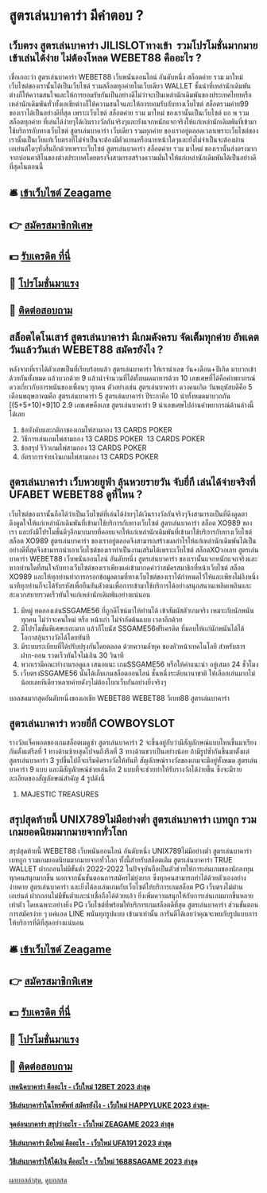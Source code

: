 # สูตรเล่นบาคาร่า มีคำตอบ ?
## เว็บตรง สูตรเล่นบาคาร่า JILISLOTทางเข้า  รวมโปรโมชั่นมากมาย เข้าเล่นได้ง่าย ไม่ต้องโหลด WEBET88 คืออะไร ?
เชื่อเถอะว่า สูตรเล่นบาคาร่า WEBET88 เว็บพนันออนไลน์ อันดับหนึ่ง สล็อตค่าย รวม มาใหม่ เว็บไซต์ของเรานั้นได้เป็นเว็บไซต์ รวมสล็อตทุกค่ายในเว็บเดียว WALLET ชั้นนำที่เหล่านักเดิมพันต่างก็ให้ความสนใจและให้การยอมรับกันเป็นอย่างดีไม่ว่าจะเป็นเหล่านักเดิมพันของประเทศไทยหรือเหล่านักเดิมพันทั่วทั้งเอเชียต่างก็ให้ความสนใจและให้การยอมรับกับทางเว็บไซต์ สล็อตรวมค่าย99 ของเราได้เป็นอย่างดีที่สุด เพราะเว็บไซต์ สล็อตค่าย รวม มาใหม่ ของเรานั้นเป็นเว็บไซต์ แอ พ รวมสล็อตทุกค่าย ที่เล่นได้ง่ายๆได้เงินรางวัลกันจริงๆและยังแจกหนักแจกจริงให้แก่เหล่านักเดิมพันที่เข้ามาใช้บริการกับทางเว็บไซต์ สูตรเล่นบาคาร่า เว็บเดียว รวมทุกค่าย ของเราอยู่ตลอดเวลาเพราะเว็บไซต์ของเรานั้นเป็นเว็บแท้เว็บตรงที่ไม่จำเป็นจะต้องมีตัวแทนหรือนายหน้าใดๆและยังไม่จำเป็นจะต้องผ่านเอเย่นต์ใดๆทั่งสิ้นอีกด้วยเพราะเว็บไซต์ สูตรเล่นบาคาร่า สล็อตค่าย รวม มาใหม่ ของเรานั้นส่งตรงมากจากบ่อนคาสิโนของต่างประเทศโดยตรงจึงสามารถสร้างความมั่นใจให้แก่เหล่านักเดิมพันได้เป็นอย่างดีที่สุดในตอนนี้

## 🛎 [เข้าเว็บไซต์ Zeagame](https://bit.ly/3SdLNi2)
## 👉 [สมัครสมาชิกพิเศษ](https://bit.ly/3SdLNi2)
## 💵 [รับเครดิต ที่นี่](https://bit.ly/3dyRKHj)
## 👑 [โปรโมชั่นมาแรง](https://bit.ly/3dyRKHj)
## 📱 [ติดต่อสอบถาม](https://bit.ly/3dyRKHj)

## สล็อตไดโนเสาร์ สูตรเล่นบาคาร่า มีเกมดังครบ จัดเต็มทุกค่าย อัพเดตวันแล้ววันเล่า WEBET88 สมัครยังไง ?
หลังจากที่เราได้ตัวเลขเป็นที่เรียบร้อยแล้ว สูตรเล่นบาคาร่า ให้เรานำเลข วัน+เดือน+ปีเกิด มาบวกเข้าด้วยกันทั้งหมด แล้วบวกด้วย 9 แล้วนำจำนวนที่ได้ทั้งหมดมาหารด้วย 10 เลขเศษที่ได้คือคำพยากรณ์ดวงเกี่ยวกับการพนันของเพื่อนๆ ทุกคน
ตัวอย่างเช่น สูตรเล่นบาคาร่า ดวงคนเกิด วันพฤหัสบดีคือ 5 เดือนพฤษภาคมคือ สูตรเล่นบาคาร่า 5 สูตรเล่นบาคาร่า ปีระกาคือ 10 นำทั้งหมดมาบวกกัน [(5+5+10)+9]10 2.9 เลขเศษคือเลข สูตรเล่นบาคาร่า 9 นำเลขเศษไปอ่านคำพยากรณ์ด้านล่างนี้ได้เลย
1. ข้อบังคับและกติกาของเกมไพ่สามกอง 13 CARDS POKER
2. วิธีการเล่นเกมไพ่สามกอง 13 CARDS POKER  13 CARDS POKER
3. ข้อสรุป รีวิวเกมไพ่สามกอง 13 CARDS POKER
4. อัตราการจ่ายเงินเกมไพ่สามกอง 13 CARDS POKER

## สูตรเล่นบาคาร่า เว็บหวยยูฟ่า ลุ้นหวยรายวัน จับยี่กี เล่นได้จ่ายจริงที่ UFABET WEBET88 ดูที่ไหน ?
เว็บไซต์ของเรานั้นถือได้ว่าเป็นเว็บไซต์ที่เล่นได้ง่ายๆได้เงินรางวัลกันจริงๆจึงสามารถเป็นที่ดึงดูดตาดึงดูดใจให้แก่เหล่านักเดิมพันที่เข้ามาใช้บริการกับทางเว็บไซต์ สูตรเล่นบาคาร่า สล็อต XO989 ของเรา และยังมีโปรโมชั่นดีๆอีกมากมายที่คอยแจกให้แก่เหล่านักเดิมพันที่เข้ามาใช้บริการกับทางเว็บไซต์ สล็อต XO989 สูตรเล่นบาคาร่า ของเราอยู่ตลอดจึงสามารถสร้างผลกำไรให้แก่เหล่านักเดิมพันได้เป็นอย่างดีที่สุดจึงสามารถนำเอาเว็บไซต์ของเราทำเป็นงานเสริมได้เพราะเว็บไซต์ สล็อตXOวอเลท สูตรเล่นบาคาร่า WEBET88 เว็บพนันออนไลน์ อันดับหนึ่ง สูตรเล่นบาคาร่า ของเรานั้นแจกหนักแจกจริงและหากท่านใดที่สนใจกับทางเว็บไซต์ของเราเพียงแค่เข้ามากดคำว่าสมัครสมาชิกที่หน้าเว็บไซต์ สล็อต XO989 และให้ทุกท่านทำการกรอกข้อมูลตามที่ทางเว็บไซต์ของเราได้กำหนดไว้ให้และเพียงไม่ถึงหนึ่งนาทีทุกท่านก็จะได้รับรหัสเพื่อยืนยันตัวตนเพื่อการเข้ามาใช้บริการได้อย่างสนุกสนานเพลิดเพลินและสะดวกสบายรวดเร็วทันใจแก่เหล่านักเดิมพันอย่างแน่นอน
1. มีหมู่ ทดลองเล่นSSGAME56 ที่ถูกดีไซน์มาให้ท่านได้ เข้าสัมผัสตัวเกมจริง เหมาะกับนักพนันทุกคน ไม่ว่าจะคนใหม่ หรือ หน้าเก่า ไม่จำกัดต้นแบบ เวลาอีกด้วย
2. มีโปรโมชั่นพิเศษเยอะมาก แล้วก็โบนัส SSGAME56ฟรีเครดิต ที่มอบให้เเก่นักพนันได้ได้โอกาสลุ้นรางวัลได้โดยทันที
3. มีระบบระเบียบที่ได้ปรับปรุงกันโดยตลอด ด้วยความล้ำยุค ของหัวหน้าเทคโนโลยี สำหรับการ ฝาก-ถอน รวดเร็วทันใจไม่เกิน 30 วินาที
4. พวกเรามีคณะทำงานรอดูแล เสนอแนะ เกมSSGAME56 หรือให้คำแนะนำ อยู่เสมอ 24 ชั่วโมง
5. เว็บตรงSSGAME56 นั้นได้เก็บเกมสล็อตออนไลน์ ชั้นหนึ่งระดับนานาชาติ ให้เลือกเล่นมากไม่น้อยเลยทีเดียวหลายค่ายดังๆไม่ต้องโยกเว็บกันอย่างยิ่งจริงๆ

บอลสดมากสุดอันดับหนึ่งของเอเชีย WEBET88 WEBET88 วีเบท88 สูตรเล่นบาคาร่า

## สูตรเล่นบาคาร่า หวยยี่กี COWBOYSLOT
รางวัลแจ็คพอตของเกมสล็อตเมดูซ่า สูตรเล่นบาคาร่า 2 จะขึ้นอยู่กับว่ามีสัญลักษณ์แบบไหนขึ้นมาเรียงกันตั้งแต่รีลที่ 1 ทางด้านซ้ายสุดไปจนถึงรีลที่ 3 ทางด้านขวาเป็นอย่างน้อย ถ้ามีรูปซ้ำกันขึ้นมาตั้งแต่ สูตรเล่นบาคาร่า 3 รูปขึ้นไปก็จะเริ่มคิดรางวัลให้ทันที สัญลักษณ์รางวัลของเกมจะมีอยู่ทั้งหมด สูตรเล่นบาคาร่า 9 แบบ และมีสัญลักษณ์ช่วยเล่นอีก 2 แบบที่จะช่วยทำให้รับรางวัลได้ง่ายขึ้น ซึ่งจะมีรายละเอียดของสัญลักษณ์สำคัญ 4 รูปดังนี้
1. MAJESTIC TREASURES

## สรุปสุดท้ายนี้ UNIX789ไม่มีอย่างต่ำ สูตรเล่นบาคาร่า เบทถูก รวมเกมยอดนิยมมากมายจากทั่วโลก
สรุปสุดท้ายนี้ WEBET88 เว็บพนันออนไลน์ อันดับหนึ่ง UNIX789ไม่มีอย่างต่ำ สูตรเล่นบาคาร่า เบทถูก รวมเกมยอดนิยมมากมายจากทั่วโลก ทั้งนี้สำหรับสล็อตเติม สูตรเล่นบาคาร่า TRUE WALLET ฝากถอนไม่มีขั้นต่ำ 2022-2022 ในปัจจุบันถือเป็นตัวช่วยให้การเล่นเกมของนักลงทุนทุกคนสนุกมากขึ้น นอกจากนั้นขั้นตอนการสมัครไม่ยุ่งยาก ซึ่งทุกคนสามารถทำได้ด้วยตัวเองอย่างง่ายดาย สูตรเล่นบาคาร่า และยิ่งได้ลงเล่นเกมกับเว็บไซต์ให้บริการเกมสล็อต PG เว็บตรงไม่ผ่านเอเย่นต์ ฝากถอนไม่มีขั้นต่ำและน่าเชื่อถือได้ด้วยแล้ว ยิ่งเพิ่มความสนุกให้กับการเล่นเกมมากขึ้นหลายเท่าตัว โดยเฉพาะอย่างยิ่ง PG เว็บไซต์ที่พร้อมให้บริการเกมสล็อตดีที่สุด สูตรเล่นบาคาร่า ส่วนขั้นตอนการสมัครง่าย ๆ แค่แอด LINE พนันทุกรูปแบบ เข้ามาเท่านั้น การันตีได้เลยว่าคุณจะพบกับรูปแบบการให้บริการที่ดีที่สุดอย่างแน่นอน

## 🛎 [เข้าเว็บไซต์ Zeagame](https://bit.ly/3SdLNi2)
## 👉 [สมัครสมาชิกพิเศษ](https://bit.ly/3SdLNi2)
## 💵 [รับเครดิต ที่นี่](https://bit.ly/3dyRKHj)
## 👑 [โปรโมชั่นมาแรง](https://bit.ly/3dyRKHj)
## 📱 [ติดต่อสอบถาม](https://bit.ly/3dyRKHj)

#### [เทคนิคบาคาร่า คืออะไร - เว็บใหม่ 12BET 2023 ล่าสุด](https://atom.io/themes/เทคนิคบาคาร่า%20คืออะไร%20-%20เว็บใหม่%2012bet%202023%20ล่าสุด)
#### [วิธีเล่นบาคาร่าในโทรศัพท์ สมัครยังไง - เว็บใหม่ HAPPYLUKE 2023 ล่าสุด-](https://atom.io/themes/วิธีเล่นบาคาร่าในโทรศัพท์%20สมัครยังไง%20-%20เว็บใหม่%20happyluke%202023%20ล่าสุด-)
#### [จุดอ่อนบาคาร่า สรุปว่าอะไร - เว็บใหม่ ZEAGAME 2023 ล่าสุด](https://atom.io/themes/จุดอ่อนบาคาร่า%20สรุปว่าอะไร%20-%20เว็บใหม่%20zeagame%202023%20ล่าสุด)
#### [วิธีเล่นบาคาร่า มือใหม่ คืออะไร - เว็บใหม่ UFA191 2023 ล่าสุด](https://atom.io/themes/วิธีเล่นบาคาร่า%20มือใหม่%20คืออะไร%20-%20เว็บใหม่%20ufa191%202023%20ล่าสุด)
#### [วิธีเล่นบาคาร่าให้ได้เงิน คืออะไร - เว็บใหม่ 1688SAGAME 2023 ล่าสุด](https://atom.io/themes/วิธีเล่นบาคาร่าให้ได้เงิน%20คืออะไร%20-%20เว็บใหม่%201688sagame%202023%20ล่าสุด)

[ผลบอลล่าสุด](https://siamsport.tv "ผลบอลล่าสุด"), [ดูบอลสด](https://siamsport.tv/ดูบอลสด "ดูบอลสด")